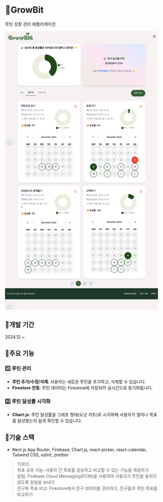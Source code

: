 # 🌱GrowBit

루틴 성장 관리 애플리케이션

![alt text](./public/imgs/image.png)

## 📍개발 기간

2024.12 ~

## 📍주요 기능

### 1️⃣ 루틴 관리

- **루틴 추가/수정/삭제**: 사용자는 새로운 루틴을 추가하고, 삭제할 수 있습니다.
- **Firestore 연동**: 루틴 데이터는 Firestore에 저장되어 실시간으로 동기화됩니다.

### 2️⃣ 루틴 달성률 시각화

- **Chart.js**: 루틴 달성률을 그래프 형태(도넛 차트)로 시각화해 사용자가 얼마나 목표를 달성했는지 쉽게 확인할 수 있습니다.

## 📍기술 스택

- Next.js App Router, Firebase, Chart.js, react-picker, react-calendar, Tailwind CSS, eslint, prettier

> TODO <br/>
> 목표 공유 기능: 사용자 간 목표를 공유하고 비교할 수 있는 기능을 제공하기<br/>
> 알림: Firebase Cloud Messaging(FCM)을 사용하여 사용자가 루틴을 놓치지 않도록 알림을 보내기<br/>
> 친구와 목표 비교: Firestore에서 친구 데이터를 관리하고, 친구들과 루틴 목표를 비교하기
